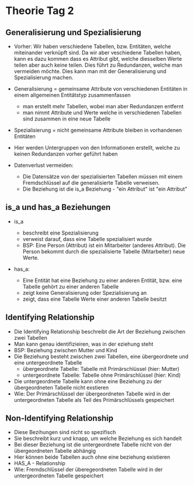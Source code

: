 # Theorie Tag 2

## Generalisierung und Spezialisierung

- Vorher: Wir haben verschiedene Tabellen, bzw. Entitäten, welche miteinander verknüpft sind. Da wir aber veschiedene Tabellen haben, kann es dazu kommen dass es Attribut gibt, welche diesselben Werte teilen aber auch keine teilen. Dies führt zu Redundanzen, welche man vermeiden möchte. Dies kann man mit der Generalisierung und Spezialisierung machen.



- Generalisierung = gemeinsame Attribute von verschiedenen Entitäten in einem allgemeinen Entitätstyp zusammenfassen
    - man erstellt mehr Tabellen, wobei man aber Redundanzen entfernt
    - man nimmt Attribute und Werte welche in verschiedenen Tabellen sind zusammen in eine neue Tabelle

- Spezialisierung = nicht gemeinsame Attribute bleiben in vorhandenen Entitäten
- Hier werden Untergruppen von den Informationen erstellt, welche zu keinen Redundanzen vorher geführt haben


- Datenverlust vermeiden:
    - Die Datensätze von der spezialisierten Tabellen müssen mit einem Fremdschlüssel auf die generalisierte Tabelle verweisen.
    - Die Beziehung ist die is_a Beziehung
          - "ein Attribut" ist "ein Attribut"



## is_a und has_a Beziehungen

- is_a
    - beschreibt eine Spezialisierung
    - verweist darauf, dass eine Tabelle spezialisiert wurde
    - BSP: Eine Person (Attribut) ist ein Mitarbeiter (anderes Attribut). Die Person bekommt durch die spezialisierte Tabelle (Mitarbeiter) neue Werte.


- has_a:
    - Eine Entität hat eine Beziehung zu einer anderen Entität, bzw. eine Tabelle gehört zu einer anderen Tabelle
    - zeigt keine Generalisierung oder Spezialisierung an
    - zeigt, dass eine Tabelle Werte einer anderen Tabelle besitzt
 

## Identifying Relationship
- Die Identifying Relationship beschreibt die Art der Beziehung zwischen zwei Tabellen
- Man kann genau identifizieiren, was in der eziehung steht
- BSP: Beziehung zwischen Mutter und Kind
- Die Beziehung besteht zwischen zwei Tabellen, eine übergeordnete und eine untergeordnete Tabelle
    - übergeordnete Tabelle: Tabelle mit Primärschlüssel (hier: Mutter)
    - untergeordnete Tabelle: Tabelle ohne Primärschlüssel (hier: Kind)
- Die untergeordnete Tabelle kann ohne eine Beziehung zu der übergeordneten Tabelle nicht exstieren
- Wie: Der Primärschlüssel der übergeordneten Tabelle wird in der untergeordneten Tabelle als Teil des Primärschlüssels gespeichert

## Non-Identifying Relationship
- Diese Bezihungen sind nicht so spezifisch
- Sie beschreibt kurz und knapp, um welche Beziehung es sich handelt
- Bei dieser Beziehung ist die untergeordnete Tabelle nicht von der übergeordneten Tabelle abhängig
- Hier können beide Tabellen auch ohne eine beziehung existieren
- HAS_A - Relationship
- Wie: Fremdschlüssel der überegeordneten Tabelle wird in der untergeordneten Tabelle gespeichert

